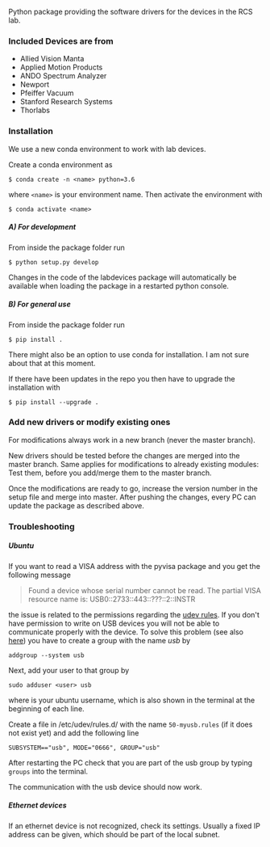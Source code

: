 Python package providing the software drivers for the devices in the RCS lab.

### Included Devices are from

- Allied Vision Manta
- Applied Motion Products
- ANDO Spectrum Analyzer
- Newport
- Pfeiffer Vacuum
- Stanford Research Systems
- Thorlabs

### Installation

We use a new conda environment to work with lab devices.

Create a conda environment as

```
$ conda create -n <name> python=3.6 
```

where `<name>` is your environment name. Then activate the environment with

```
$ conda activate <name>
```

##### A) For development

From inside the package folder run

```
$ python setup.py develop
```

 Changes in the code of the labdevices package will automatically be available when loading the package in a restarted python console.

##### B) For general use

From inside the package folder run

```
$ pip install .
```

There might also be an option to use conda for installation. I am not sure about that at this moment.

If there have been updates in the repo you then have to upgrade the installation with

```
$ pip install --upgrade .
```

### Add new drivers or modify existing ones

For modifications always work in a new branch (never the master branch).

New drivers should be tested before the changes are merged into the master branch. Same applies for modifications to already existing modules: Test them, before you add/merge them to the master branch.

Once the modifications are ready to go, increase the version number in the setup file and merge into master. After pushing the changes, every PC can update the package as described above.

### Troubleshooting

##### Ubuntu

If you want to read a VISA address with the pyvisa package and you get the following message

> Found a device whose serial number cannot be read. The partial VISA resource name is: USB0::2733::443::???::2::INSTR

the issue is related to the permissions regarding the [udev rules](https://www.thegeekdiary.com/beginners-guide-to-udev-in-linux/). If you don't have permission to write on USB devices you will not be able to communicate properly with the device. To solve this problem  (see also [here](http://manpages.ubuntu.com/manpages/bionic/man3/Device::USB::FAQ.3pm.html)) you have to create a group with the name *usb* by

```
addgroup --system usb
```

Next, add your user to that group by

```
sudo adduser <user> usb
```

where <user> is your ubuntu username, which is also shown in the terminal at the beginning of each line.

Create a file in /etc/udev/rules.d/ with the name `50-myusb.rules` (if it does not exist yet) and add the following line

```
SUBSYSTEM=="usb", MODE="0666", GROUP="usb"
```

After restarting the PC check that you are part of the usb group by typing `groups` into the terminal.

The communication with the usb device should now work.

##### Ethernet devices

If an ethernet device is not recognized, check its settings. Usually a fixed IP address can be given, which should be part of the local subnet.